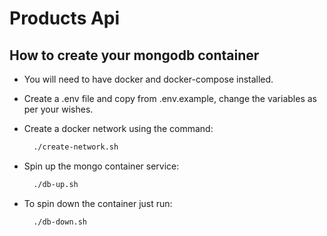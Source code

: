 # Products Api

## How to create your mongodb container

- You will need to have docker and docker-compose installed.

- Create a .env file and copy from .env.example, change the variables as per your wishes.

- Create a docker network using the command:

  ```bash
    ./create-network.sh
    ```

- Spin up the mongo container service:

  ```bash
    ./db-up.sh
    ```

- To spin down the container just run:

  ```bash
    ./db-down.sh
    ```
